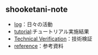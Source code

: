 ## shooketani-note
* [log](https://shooketani.github.io/note/log/)：日々の活動
* [tutorial](https://shooketani.github.io/note/log/tutorial):チュートリアル実施結果
* [Technical Verification](https://shooketani.github.io/note/technicalverification/)：技術検証
* [reference](https://shooketani.github.io/note/reference)：参考資料
